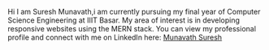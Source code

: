 Hi I am Suresh Munavath,i am currently pursuing my final year of Computer Science Engineering at IIIT Basar. My area of interest is in developing responsive websites using the MERN stack. You can view my professional profile and connect with me on LinkedIn here: [Munavath Suresh](https://www.linkedin.com/in/munavath-suresh-226421288)
<!---
SureshMunavath/SureshMunavath is a ✨ special ✨ repository because its `README.md` (this file) appears on your GitHub profile.
You can click the Preview link to take a look at your changes.
--->
